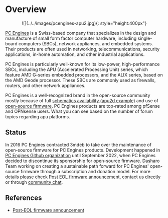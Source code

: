# Overview

<center>
![](../../images/pcengines-apu2.jpg){: style="height:400px"}
</center>

[PC Engines](https://www.pcengines.ch/) is a Swiss-based company that
specializes in the design and manufacture of small form factor computer
hardware, including single-board computers (SBCs), network appliances, and
embedded systems. Their products are often used in networking,
telecommunications, security applications, in-home automation, and other
industrial applications.

PC Engines is particularly well-known for its low-power, high-performance SBCs,
including the APU (Accelerated Processing Unit) series, which feature AMD G-series
embedded processors, and the ALIX series, based on the AMD Geode processor.
These SBCs are commonly used as firewalls, routers, and other network
appliances.

PC Engines is a well-recognized brand in the open-source community mostly
because of full [schematics availability (apu2d
example)](https://www.pcengines.ch/schema/apu2d.pdf) and use of [open-source
firmware](https://pcengines.github.io/). PC Engines products are top-rated
among pfSense and OPNsense users. What you can see based on the number of forum
topics regarding apu platforms.

## Status

In 2016 PC Engines contracted 3mdeb to take over the maintenance of open-source
firmware for PC Engines products. Development happened in [PC Engines Github
organization](https://github.com/pcengines) until September 2022, when PC
Engines decided to discontinue its sponsorship for open-source firmware.
Dasharo Team working on creating a sustainable path forward for PC Engines'
open-source firmware through a subscription and donation model. For more
details please check [Post EOL firmware
announcement](../post-eol-fw-announcement), contact us
[directly](mailto:contact@dasharo.com) or through [community
chat](https://matrix.to/#/#dasharo:matrix.org).

## References

* [Post-EOL firmware announcement](../post-eol-fw-announcement)
